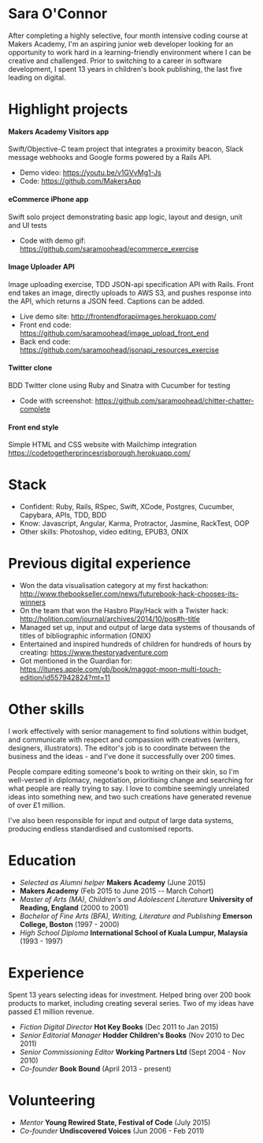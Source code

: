 # Sara O'Connor

After completing a highly selective, four month intensive coding course at Makers Academy, I'm an aspiring junior web developer looking for an opportunity to work hard in a learning-friendly environment where I can be creative and challenged. Prior to switching to a career in software development, I spent 13 years in children's book publishing, the last five leading on digital.

# Highlight projects

#### Makers Academy Visitors app
Swift/Objective-C team project that integrates a proximity beacon, Slack message webhooks and Google forms powered by a Rails API.
- Demo video: https://youtu.be/v1GVvMg1-Js
- Code: https://github.com/MakersApp

#### eCommerce iPhone app
Swift solo project demonstrating basic app logic, layout and design, unit and UI tests
- Code with demo gif: https://github.com/saramoohead/ecommerce_exercise

#### Image Uploader API
Image uploading exercise, TDD JSON-api specification API with Rails. Front end takes an image, directly uploads to AWS S3, and pushes response into the API, which returns a JSON feed. Captions can be added.
- Live demo site: http://frontendforapiimages.herokuapp.com/
- Front end code: https://github.com/saramoohead/image_upload_front_end
- Back end code: https://github.com/saramoohead/jsonapi_resources_exercise

#### Twitter clone
BDD Twitter clone using Ruby and Sinatra with Cucumber for testing
- Code with screenshot: https://github.com/saramoohead/chitter-chatter-complete

#### Front end style
Simple HTML and CSS website with Mailchimp integration
https://codetogetherprincesrisborough.herokuapp.com/

# Stack
- Confident: Ruby, Rails, RSpec, Swift, XCode, Postgres, Cucumber, Capybara, APIs, TDD, BDD
- Know: Javascript, Angular, Karma, Protractor, Jasmine, RackTest, OOP
- Other skills: Photoshop, video editing, EPUB3, ONIX

# Previous digital experience
- Won the data visualisation category at my first hackathon: http://www.thebookseller.com/news/futurebook-hack-chooses-its-winners
- On the team that won the Hasbro Play/Hack with a Twister hack: http://holition.com/journal/archives/2014/10/pos#h-title
- Managed set up, input and output of large data systems of thousands of titles of bibliographic information (ONIX)
- Entertained and inspired hundreds of children for hundreds of hours by creating: https://www.thestoryadventure.com
- Got mentioned in the Guardian for: https://itunes.apple.com/gb/book/maggot-moon-multi-touch-edition/id557942824?mt=11

# Other skills
I work effectively with senior management to find solutions within budget, and communicate with respect and compassion with creatives (writers, designers, illustrators). The editor's job is to coordinate between the business and the ideas - and I've done it successfully over 200 times.

People compare editing someone's book to writing on their skin, so I'm well-versed in diplomacy, negotiation, prioritising change and searching for what people are really trying to say. I love to combine seemingly unrelated ideas into something new, and two such creations have generated revenue of over £1 million.

I've also been responsible for input and output of large data systems, producing endless standardised and customised reports.

# Education
- *Selected as Alumni helper* **Makers Academy** (June 2015)
- **Makers Academy** (Feb 2015 to June 2015 -- March Cohort)
- *Master of Arts (MA), Children's and Adolescent Literature* **University of Reading, England** (2000 to 2001)
- *Bachelor of Fine Arts (BFA), Writing, Literature and Publishing* **Emerson College, Boston** (1997 - 2000)
- *High School Diploma* **International School of Kuala Lumpur, Malaysia** (1993 - 1997)

# Experience

Spent 13 years selecting ideas for investment. Helped bring over 200 book products to market, including creating several series. Two of my ideas have passed £1 million revenue.

- *Fiction Digital Director* **Hot Key Books** (Dec 2011 to Jan 2015)
- *Senior Editorial Manager* **Hodder Children's Books** (Nov 2010 to Dec 2011)
- *Senior Commissioning Editor* **Working Partners Ltd** (Sept 2004 - Nov 2010)
- *Co-founder* **Book Bound** (April 2013 - present)

# Volunteering
- *Mentor* **Young Rewired State, Festival of Code** (July 2015)
- *Co-founder* **Undiscovered Voices** (Jun 2006 - Feb 2011)

